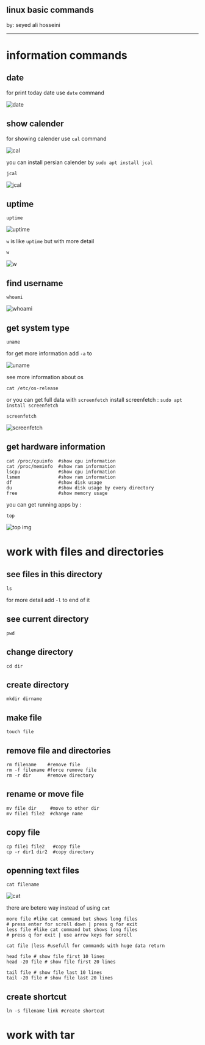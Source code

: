 linux basic commands
---
by: seyed ali hosseini

---

# information commands

## date
for print today date use ```date``` command

![date](picture/linux-date.png)

## show calender

for showing calender use ```cal``` command

![cal](picture/linux-cal.png)

you can install persian calender by ```sudo apt install jcal```

```shell 
jcal
```
![jcal](picture/linux-jcal.png)

## uptime
```shell
uptime
```
![uptime](picture/linux-uptime.png)

``` w ``` is like ```uptime``` but with more detail

```shell
w
```

![w](picture/linux-w.png)

## find username

```shell
whoami
```
![whoami](picture/linux-whoami.png)

## get system type
```shell
uname
```
for get more information add ```-a``` to 

![uname](picture/linux-uname.png)

see more information about os 
```shell
cat /etc/os-release
```
or you can get full data with ```screenfetch```
install screenfetch : ```sudo apt install screenfetch```
```shell
screenfetch
```
![screenfetch](picture/linux-screenfetch.png)

## get hardware information

```shell
cat /proc/cpuinfo  #show cpu information
cat /proc/meminfo  #show ram information
lscpu              #show cpu information
lsmem              #show ram information
df                 #show disk usage 
du                 #show disk usage by every directory
free               #show memory usage
```
you can get running apps by :
```shell
top
```
![top img](picture/linux-top.png "example of linux top command")

# work with files and directories

## see files in this directory
```shell
ls
```
for more detail add ```-l``` to end of it

## see current directory
```shell
pwd
```

## change directory
```shell
cd dir
```

## create directory
```shell
mkdir dirname
```

## make file 
```shell
touch file
```

## remove file and directories
```shell
rm filename    #remove file
rm -f filename #force remove file
rm -r dir      #remove directory
```

## rename or move file
```shell
mv file dir     #move to other dir
mv file1 file2  #change name
```

## copy file
```shell
cp file1 file2   #copy file
cp -r dir1 dir2  #copy directory
```

## openning text files
```shell
cat filename
```

![cat](picture/linux-cat.png)

there are betere way instead of using ```cat```
```shell
more file #like cat command but shows long files
# press enter for scroll down | press q for exit
less file #like cat command but shows long files
# press q for exit | use arrow keys for scroll 

cat file |less #usefull for commands with huge data return 

head file # show file first 10 lines
head -20 file # show file first 20 lines

tail file # show file last 10 lines
tail -20 file # show file last 20 lines
```

## create shortcut
```shell
ln -s filename link #create shortcut
```

# work with tar
